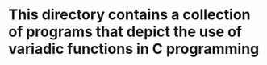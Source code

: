 # This directory contains a collection of programs that depict the use of variadic functions in C programming
